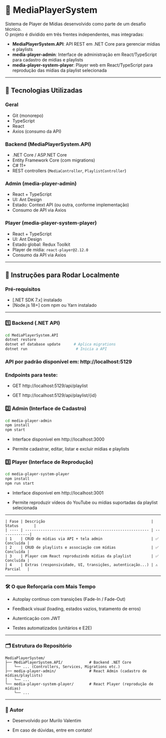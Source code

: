 # 🎵 MediaPlayerSystem

Sistema de Player de Mídias desenvolvido como parte de um desafio técnico.  
O projeto é dividido em três frentes independentes, mas integradas:  

- **MediaPlayerSystem.API**: API REST em .NET Core para gerenciar mídias e playlists  
- **media-player-admin**: Interface de administração em React/TypeScript para cadastro de mídias e playlists  
- **media-player-system-player**: Player web em React/TypeScript para reprodução das mídias da playlist selecionada  

---

## 🧰 Tecnologias Utilizadas

### Geral
- Git (monorepo)  
- TypeScript  
- React  
- Axios (consumo da API)  

### Backend (MediaPlayerSystem.API)
- .NET Core / ASP.NET Core  
- Entity Framework Core (com migrations)  
- C# 11+  
- REST controllers (`MediaController`, `PlaylistController`)  

### Admin (media-player-admin)
- React + TypeScript  
- UI: Ant Design  
- Estado: Context API (ou outra, conforme implementação)  
- Consumo de API via Axios  

### Player (media-player-system-player)
- React + TypeScript  
- UI: Ant Design  
- Estado global: Redux Toolkit  
- Player de mídia: `react-player@2.12.0`  
- Consumo da API via Axios  

---

## 🚀 Instruções para Rodar Localmente

### Pré-requisitos
- [.NET SDK 7.x] instalado  
- [Node.js 18+] com npm ou Yarn instalado  

---

### 1️⃣ Backend (.NET API)

```bash
cd MediaPlayerSystem.API
dotnet restore
dotnet ef database update      # Aplica migrations
dotnet run                      # Inicia a API
```

### API por padrão disponível em: http://localhost:5129

### Endpoints para teste:

- GET http://localhost:5129/api/playlist

- GET http://localhost:5129/api/playlist/{id}

### 2️⃣ Admin (Interface de Cadastro)

```bash
cd media-player-admin
npm install
npm start
```

- Interface disponível em http://localhost:3000

- Permite cadastrar, editar, listar e excluir mídias e playlists

### 3️⃣ Player (Interface de Reprodução)
  
```bash
cd media-player-system-player
npm install
npm run start
```
- Interface disponível em http://localhost:3001

- Permite reproduzir vídeos do YouTube ou mídias suportadas da playlist selecionada

---


```text
| Fase | Descrição                                                | Status       |
| ---- | -------------------------------------------------------- | -------------|
| 1    | CRUD de mídias via API + tela admin                      | ✅ Concluída |
| 2    | CRUD de playlists e associação com mídias                | ✅ Concluída |
| 3    | Player com React reproduzindo mídias da playlist         | ✅ Concluída |
| 4    | Extras (responsividade, UI, transições, autenticação...) | ⚠️ Parcial   |

```

---

### 🛠 O que Reforçaria com Mais Tempo

- Autoplay contínuo com transições (Fade-In / Fade-Out)

- Feedback visual (loading, estados vazios, tratamento de erros)

- Autenticação com JWT

- Testes automatizados (unitários e E2E)

---

### 🗂 Estrutura do Repositório
```text
MediaPlayerSystem/
├── MediaPlayerSystem.API/            # Backend .NET Core
│   └── ... (Controllers, Services, Migrations etc.)
├── media-player-admin/               # React Admin (cadastro de mídias/playlists)
│   └── ...
└── media-player-system-player/       # React Player (reprodução de mídias)
    └── ...
```

---

### 👤 Autor

- Desenvolvido por Murilo Valentim

- Em caso de dúvidas, entre em contato!
